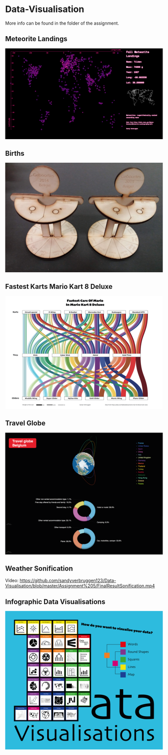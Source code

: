 # Data-Visualisation

More info can be found in the folder of the assignment.

## Meteorite Landings
![alt text](https://github.com/sandyverbruggen123/Data-Visualisation/blob/master/Assignment%201/Finalresult.png)

## Births 
![alt text](https://github.com/sandyverbruggen123/Data-Visualisation/blob/master/Assignment%202/ResultBirths.jpg)

## Fastest Karts Mario Kart 8 Deluxe
![alt text](https://github.com/sandyverbruggen123/Data-Visualisation/blob/master/Assignment%203/FinalResult.png)

## Travel Globe
![alt text](https://github.com/sandyverbruggen123/Data-Visualisation/blob/master/Assignment%204/FinalResult.png)

## Weather Sonification
Video: https://github.com/sandyverbruggen123/Data-Visualisation/blob/master/Assignment%205/FinalResultSonification.mp4

## Infographic Data Visualisations
![alt text](https://github.com/sandyverbruggen123/Data-Visualisation/blob/master/Infographic/Infographic.png)
